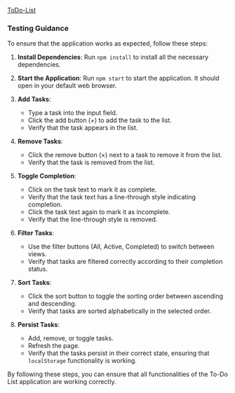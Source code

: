 [ToDo-List](https://checkmatetasks.netlify.app/)
### Testing Guidance

To ensure that the application works as expected, follow these steps:

1. **Install Dependencies**: Run `npm install` to install all the necessary dependencies.
2. **Start the Application**: Run `npm start` to start the application. It should open in your default web browser.
3. **Add Tasks**: 
    - Type a task into the input field.
    - Click the add button (+) to add the task to the list.
    - Verify that the task appears in the list.

4. **Remove Tasks**: 
    - Click the remove button (×) next to a task to remove it from the list.
    - Verify that the task is removed from the list.

5. **Toggle Completion**: 
    - Click on the task text to mark it as complete.
    - Verify that the task text has a line-through style indicating completion.
    - Click the task text again to mark it as incomplete.
    - Verify that the line-through style is removed.

6. **Filter Tasks**: 
    - Use the filter buttons (All, Active, Completed) to switch between views.
    - Verify that tasks are filtered correctly according to their completion status.

7. **Sort Tasks**: 
    - Click the sort button to toggle the sorting order between ascending and descending.
    - Verify that tasks are sorted alphabetically in the selected order.

8. **Persist Tasks**: 
    - Add, remove, or toggle tasks.
    - Refresh the page.
    - Verify that the tasks persist in their correct state, ensuring that `localStorage` functionality is working.

By following these steps, you can ensure that all functionalities of the To-Do List application are working correctly.

